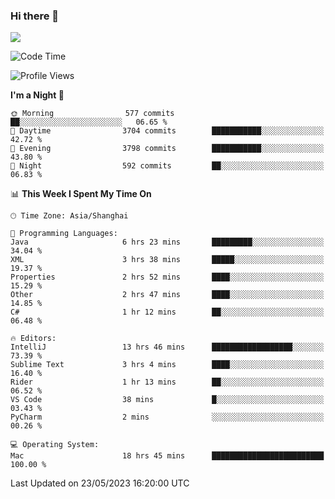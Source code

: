 ### Hi there 👋

<!--
**JJAYCHEN1e/jjaychen1e** is a ✨ _special_ ✨ repository because its `README.md` (this file) appears on your GitHub profile.

Here are some ideas to get you started:

- 🔭 I’m currently working on ...
- 🌱 I’m currently learning ...
- 👯 I’m looking to collaborate on ...
- 🤔 I’m looking for help with ...
- 💬 Ask me about ...
- 📫 How to reach me: ...
- 😄 Pronouns: ...
- ⚡ Fun fact: ...
-->

[![](https://github-readme-stats.vercel.app/api?username=jjaychen1e&show_icons=true)](https://github.com/jjaychen1e/github-readme-stats?count_private=true)

<!--START_SECTION:waka-->
![Code Time](http://img.shields.io/badge/Code%20Time-697%20hrs%2040%20mins-blue)

![Profile Views](http://img.shields.io/badge/Profile%20Views-0-blue)

**I'm a Night 🦉** 

```text
🌞 Morning                577 commits         ██░░░░░░░░░░░░░░░░░░░░░░░   06.65 % 
🌆 Daytime                3704 commits        ███████████░░░░░░░░░░░░░░   42.72 % 
🌃 Evening                3798 commits        ███████████░░░░░░░░░░░░░░   43.80 % 
🌙 Night                  592 commits         ██░░░░░░░░░░░░░░░░░░░░░░░   06.83 % 
```


📊 **This Week I Spent My Time On** 

```text
🕑︎ Time Zone: Asia/Shanghai

💬 Programming Languages: 
Java                     6 hrs 23 mins       █████████░░░░░░░░░░░░░░░░   34.04 % 
XML                      3 hrs 38 mins       █████░░░░░░░░░░░░░░░░░░░░   19.37 % 
Properties               2 hrs 52 mins       ████░░░░░░░░░░░░░░░░░░░░░   15.29 % 
Other                    2 hrs 47 mins       ████░░░░░░░░░░░░░░░░░░░░░   14.85 % 
C#                       1 hr 12 mins        ██░░░░░░░░░░░░░░░░░░░░░░░   06.48 % 

🔥 Editors: 
IntelliJ                 13 hrs 46 mins      ██████████████████░░░░░░░   73.39 % 
Sublime Text             3 hrs 4 mins        ████░░░░░░░░░░░░░░░░░░░░░   16.40 % 
Rider                    1 hr 13 mins        ██░░░░░░░░░░░░░░░░░░░░░░░   06.52 % 
VS Code                  38 mins             █░░░░░░░░░░░░░░░░░░░░░░░░   03.43 % 
PyCharm                  2 mins              ░░░░░░░░░░░░░░░░░░░░░░░░░   00.26 % 

💻 Operating System: 
Mac                      18 hrs 45 mins      █████████████████████████   100.00 % 
```


 Last Updated on 23/05/2023 16:20:00 UTC
<!--END_SECTION:waka-->
